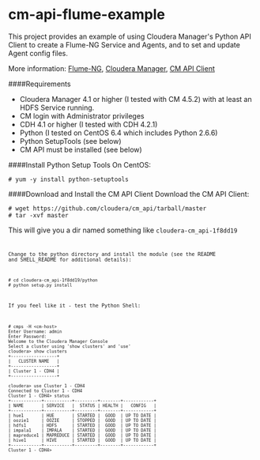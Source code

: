 cm-api-flume-example
====================

This project provides an example of using Cloudera Manager's Python API Client to create a Flume-NG Service and Agents, and to set and update Agent config files.

More information:  [Flume-NG](http://archive.cloudera.com/cdh4/cdh/4/flume-ng/FlumeUserGuide.html),  [Cloudera Manager](http://www.cloudera.com/content/cloudera/en/products/cloudera-manager.html), [CM API Client](http://cloudera.github.io/cm_api/)




####Requirements
- Cloudera Manager 4.1 or higher (I tested with CM 4.5.2) with at least an HDFS Service running. 
- CM login with Administrator privileges
- CDH 4.1 or higher (I tested with CDH 4.2.1)
- Python (I tested on CentOS 6.4 which includes Python 2.6.6)
- Python SetupTools (see below)
- CM API must be installed (see below)


####Install Python Setup Tools
On CentOS:

    # yum -y install python-setuptools


####Download and Install the CM API Client
Download the CM API Client:

    # wget https://github.com/cloudera/cm_api/tarball/master
    # tar -xvf master

This will give you a dir named something like <code>cloudera-cm_api-1f8dd19<code>

Change to the python directory and install the module (see the README and SHELL_README for additional details):

    # cd cloudera-cm_api-1f8dd19/python
    # python setup.py install

If you feel like it - test the Python Shell:

    # cmps -H <cm-host>
    Enter Username: admin
    Enter Password: 
    Welcome to the Cloudera Manager Console
    Select a cluster using 'show clusters' and 'use'
    cloudera> show clusters
    +------------------+
    |   CLUSTER NAME   |
    +------------------+
    | Cluster 1 - CDH4 |
    +------------------+
    
    cloudera> use Cluster 1 - CDH4
    Connected to Cluster 1 - CDH4
    Cluster 1 - CDH4> status
    +------------+-----------+---------+--------+------------+
    | NAME       | SERVICE   |  STATUS | HEALTH |   CONFIG   |
    +------------+-----------+---------+--------+------------+
    | hue1       | HUE       | STARTED |  GOOD  | UP TO DATE |
    | oozie1     | OOZIE     | STOPPED |  GOOD  | UP TO DATE |
    | hdfs1      | HDFS      | STARTED |  GOOD  | UP TO DATE |
    | impala1    | IMPALA    | STARTED |  GOOD  | UP TO DATE |
    | mapreduce1 | MAPREDUCE | STARTED |  GOOD  | UP TO DATE |
    | hive1      | HIVE      | STARTED |  GOOD  | UP TO DATE |
    +------------+-----------+---------+--------+------------+
    Cluster 1 - CDH4> 

    
